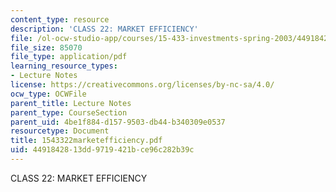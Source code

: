 ```yaml
---
content_type: resource
description: 'CLASS 22: MARKET EFFICIENCY'
file: /ol-ocw-studio-app/courses/15-433-investments-spring-2003/4491842813dd9719421bce96c282b39c_1543322marketefficiency.pdf
file_size: 85070
file_type: application/pdf
learning_resource_types:
- Lecture Notes
license: https://creativecommons.org/licenses/by-nc-sa/4.0/
ocw_type: OCWFile
parent_title: Lecture Notes
parent_type: CourseSection
parent_uid: 4be1f884-d157-9503-db44-b340309e0537
resourcetype: Document
title: 1543322marketefficiency.pdf
uid: 44918428-13dd-9719-421b-ce96c282b39c
---
```

CLASS 22: MARKET EFFICIENCY